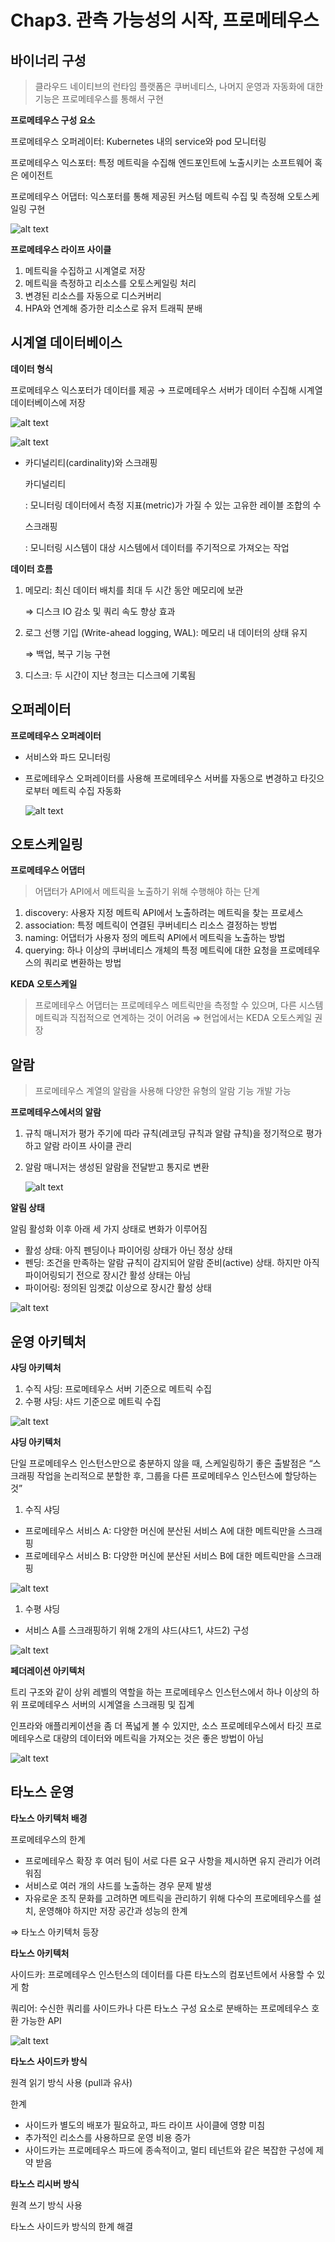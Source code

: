 # Chap3. 관측 가능성의 시작, 프로메테우스

## 바이너리 구성

> 클라우드 네이티브의 런타임 플랫폼은 쿠버네티스, 나머지 운영과 자동화에 대한 기능은 프로메테우스를 통해서 구현
> 

**프로메테우스 구성 요소**

프로메테우스 오퍼레이터: Kubernetes 내의 service와 pod 모니터링 

프로메테우스 익스포터: 특정 메트릭을 수집해 엔드포인트에 노출시키는 소프트웨어 혹은 에이전트

프로메테우스 어댑터: 익스포터를 통해 제공된 커스텀 메트릭 수집 및 측정해 오토스케일링 구현

![alt text](<image/image.png>)

**프로메테우스 라이프 사이클**

1. 메트릭을 수집하고 시계열로 저장
2. 메트릭을 측정하고 리소스를 오토스케일링 처리
3. 변경된 리소스를 자동으로 디스커버리
4. HPA와 연계해 증가한 리소스로 유저 트래픽 분배

## 시계열 데이터베이스

**데이터 형식**

프로메테우스 익스포터가 데이터를 제공 → 프로메테우스 서버가 데이터 수집해 시계열 데이터베이스에 저장

![alt text](<image/image 1.png>)

![alt text](<image/image 2.png>)

- 카디널리티(cardinality)와 스크래핑
    
    카디널리티
    
    : 모니터링 데이터에서 측정 지표(metric)가 가질 수 있는 고유한 레이블 조합의 수
    
    스크래핑
    
    : 모니터링 시스템이 대상 시스템에서 데이터를 주기적으로 가져오는 작업
    

**데이터 흐름**

1. 메모리: 최신 데이터 배치를 최대 두 시간 동안 메모리에 보관 
    
    ⇒ 디스크 IO 감소 및 쿼리 속도 향상 효과
    
2. 로그 선행 기입 (Write-ahead logging, WAL): 메모리 내 데이터의 상태 유지
    
    ⇒ 백업, 복구 기능 구현
    
3. 디스크: 두 시간이 지난 청크는 디스크에 기록됨

## 오퍼레이터

**프로메테우스 오퍼레이터**

- 서비스와 파드 모니터링
- 프로메테우스 오퍼레이터를 사용해 프로메테우스 서버를 자동으로 변경하고 타깃으로부터 메트릭 수집 자동화
    
    ![alt text](<image/image 3.png>)

## 오토스케일링

**프로메테우스 어댑터**

> 어댑터가 API에서 메트릭을 노출하기 위해 수행해야 하는 단계
> 
1. discovery: 사용자 지정 메트릭 API에서 노출하려는 메트릭을 찾는 프로세스
2. association: 특정 메트릭이 연결된 쿠버네티스 리소스 결정하는 방법
3. naming: 어댑터가 사용자 정의 메트릭 API에서 메트릭을 노출하는 방법
4. querying: 하나 이상의 쿠버네티스 개체의 특정 메트릭에 대한 요청을 프로메테우스의 쿼리로 변환하는 방법

**KEDA 오토스케일**

> 프로메테우스 어댑터는 프로메테우스 메트릭만을 측정할 수 있으며, 다른 시스템 메트릭과 직접적으로 연계하는 것이 어려움 ⇒ 현업에서는 KEDA 오토스케일 권장
> 

## 알람

> 프로메테우스 계열의 알람을 사용해 다양한 유형의 알람 기능 개발 가능
> 

**프로메테우스에서의 알람**

1. 규칙 매니저가 평가 주기에 따라 규칙(레코딩 규칙과 알람 규칙)을 정기적으로 평가하고 알람 라이프 사이클 관리
2. 알람 매니저는 생성된 알람을 전달받고 통지로 변환
    
    ![alt text](<image/image 4.png>)

**알림 상태**

알림 활성화 이후 아래 세 가지 상태로 변화가 이루어짐

- 활성 상태: 아직 펜딩이나 파이어링 상태가 아닌 정상 상태
- 펜딩: 조건을 만족하는 알람 규칙이 감지되어 알람 준비(active) 상태. 하지만 아직 파이어링되기 전으로 장시간 활성 상태는 아님
- 파이어링: 정의된 임곗값 이상으로 장시간 활성 상태

![alt text](<image/image 5.png>)

## 운영 아키텍처

**샤딩 아키텍처**

1. 수직 샤딩: 프로메테우스 서버 기준으로 메트릭 수집
2. 수평 샤딩: 샤드 기준으로 메트릭 수집

![alt text](<image/image 6.png>)

**샤딩 아키텍처**

단일 프로메테우스 인스턴스만으로 충분하지 않을 때, 스케일링하기 좋은 출발점은 “스크래핑 작업을 논리적으로 분할한 후, 그룹을 다른 프로메테우스 인스턴스에 할당하는 것”

1. 수직 샤딩
- 프로메테우스 서비스 A: 다양한 머신에 분산된 서비스 A에 대한 메트릭만을 스크래핑
- 프로메테우스 서비스 B: 다양한 머신에 분산된 서비스 B에 대한 메트릭만을 스크래핑

![alt text](<image/image 7.png>)

1. 수평 샤딩
- 서비스 A를 스크래핑하기 위해 2개의 샤드(샤드1, 샤드2) 구성

![alt text](<image/image 8.png>)

**페더레이션 아키텍처**

트리 구조와 같이 상위 레벨의 역할을 하는 프로메테우스 인스턴스에서 하나 이상의 하위 프로메테우스 서버의 시계열을 스크래핑 및 집계

인프라와 애플리케이션을 좀 더 폭넓게 볼 수 있지만, 소스 프로메테우스에서 타깃 프로메테우스로 대량의 데이터와 메트릭을 가져오는 것은 좋은 방법이 아님

![alt text](<image/image 9.png>)

## 타노스 운영

**타노스 아키텍처 배경**

프로메테우스의 한계

- 프로메테우스 확장 후 여러 팀이 서로 다른 요구 사항을 제시하면 유지 관리가 어려워짐
- 서비스로 여러 개의 샤드를 노출하는 경우 문제 발생
- 자유로운 조직 문화를 고려하면 메트릭을 관리하기 위해 다수의 프로메테우스를 설치, 운영해야 하지만 저장 공간과 성능의 한계

⇒ 타노스 아키텍처 등장

**타노스 아키텍처**

사이드카: 프로메테우스 인스턴스의 데이터를 다른 타노스의 컴포넌트에서 사용할 수 있게 함

쿼리어: 수신한 쿼리를 사이드카나 다른 타노스 구성 요소로 분배하는 프로메테우스 호환 가능한 API

![alt text](<image/image 10.png>)

**타노스 사이드카 방식**

원격 읽기 방식 사용 (pull과 유사)

한계

- 사이드카 별도의 배포가 필요하고, 파드 라이프 사이클에 영향 미침
- 추가적인 리소스를 사용하므로 운영 비용 증가
- 사이드카는 프로메테우스 파드에 종속적이고, 멀티 테넌트와 같은 복잡한 구성에 제약 받음

**타노스 리시버 방식**

원격 쓰기 방식 사용

타노스 사이드카 방식의 한계 해결